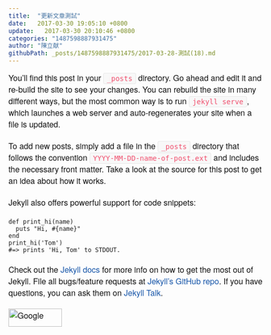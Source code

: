 ```yaml
---
title:  "更新文章測試"
date:   2017-03-30 19:05:10 +0800
update:   2017-03-30 20:10:46 +0800
categories: "1487598887931475"
author: "陳立献"
githubPath: _posts/1487598887931475/2017-03-28-測試(18).md
---
```

<p style="margin: 0px 0px 20px; padding: 0px; color: #111111; font-family: 'Helvetica Neue', Helvetica, Arial, sans-serif; font-size: 16px; background-color: #fdfdfd;">You&rsquo;ll find this post in your&nbsp;<code class="highlighter-rouge" style="font-size: 0.875rem; border: 1px solid #e8e8e8; border-radius: 3px; background: #f8f8f8; padding: 2px 6px; font-family: Consolas, monaco, monospace; color: #f0506e; white-space: nowrap;">_posts</code>&nbsp;directory. Go ahead and edit it and re-build the site to see your changes. You can rebuild the site in many different ways, but the most common way is to run&nbsp;<code class="highlighter-rouge" style="font-size: 0.875rem; border: 1px solid #e8e8e8; border-radius: 3px; background: #f8f8f8; padding: 2px 6px; font-family: Consolas, monaco, monospace; color: #f0506e; white-space: nowrap;">jekyll serve</code>, which launches a web server and auto-regenerates your site when a file is updated.</p>
<p style="margin: 20px 0px; padding: 0px; color: #111111; font-family: 'Helvetica Neue', Helvetica, Arial, sans-serif; font-size: 16px; background-color: #fdfdfd;">To add new posts, simply add a file in the&nbsp;<code class="highlighter-rouge" style="font-size: 0.875rem; border: 1px solid #e8e8e8; border-radius: 3px; background: #f8f8f8; padding: 2px 6px; font-family: Consolas, monaco, monospace; color: #f0506e; white-space: nowrap;">_posts</code>&nbsp;directory that follows the convention&nbsp;<code class="highlighter-rouge" style="font-size: 0.875rem; border: 1px solid #e8e8e8; border-radius: 3px; background: #f8f8f8; padding: 2px 6px; font-family: Consolas, monaco, monospace; color: #f0506e; white-space: nowrap;">YYYY-MM-DD-name-of-post.ext</code>&nbsp;and includes the necessary front matter. Take a look at the source for this post to get an idea about how it works.</p>
<p style="margin: 20px 0px; padding: 0px; color: #111111; font-family: 'Helvetica Neue', Helvetica, Arial, sans-serif; font-size: 16px; background-color: #fdfdfd;">Jekyll also offers powerful support for code snippets:</p>
<pre class="language-ruby"><code>def print_hi(name)
  puts "Hi, #{name}"
end
print_hi('Tom')
#=&gt; prints 'Hi, Tom' to STDOUT.</code></pre>
<p style="margin: 20px 0px; padding: 0px; color: #111111; font-family: 'Helvetica Neue', Helvetica, Arial, sans-serif; font-size: 16px; background-color: #fdfdfd;">Check out the&nbsp;<a style="color: #1756a9; text-decoration-line: none; background-color: transparent; cursor: pointer; touch-action: manipulation;" href="https://jekyllrb.com/docs/home">Jekyll docs</a>&nbsp;for more info on how to get the most out of Jekyll. File all bugs/feature requests at&nbsp;<a style="color: #1756a9; text-decoration-line: none; background-color: transparent; cursor: pointer; touch-action: manipulation;" href="https://github.com/jekyll/jekyll">Jekyll&rsquo;s GitHub repo</a>. If you have questions, you can ask them on&nbsp;<a style="color: #1756a9; text-decoration-line: none; background-color: transparent; cursor: pointer; touch-action: manipulation;" href="https://talk.jekyllrb.com/">Jekyll Talk</a>.</p>
<p style="margin: 20px 0px; padding: 0px; color: #111111; font-family: 'Helvetica Neue', Helvetica, Arial, sans-serif; font-size: 16px; background-color: #fdfdfd;"><img src="https://www.google.com.tw/images/branding/googlelogo/2x/googlelogo_color_272x92dp.png" alt="Google" width="106" height="36" /></p>